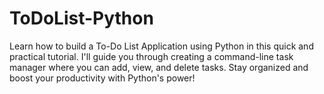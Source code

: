# ToDoList-Python
Learn how to build a To-Do List Application using Python in this quick and practical tutorial. I'll guide you through creating a command-line task manager where you can add, view, and delete tasks. Stay organized and boost your productivity with Python's power!

